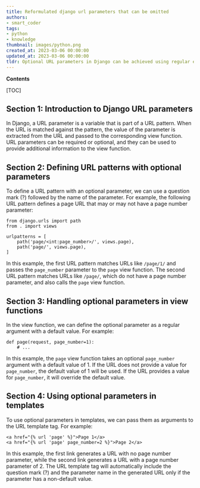 ```yaml
---
title: Reformulated django url parameters that can be omitted
authors:
- smart_coder
tags:
- python
- knowledge
thumbnail: images/python.png
created_at: 2023-03-06 00:00:00
updated_at: 2023-03-06 00:00:00
tldr: Optional URL parameters in Django can be achieved using regular expressions combined with named groups.
---
```


**Contents**

[TOC]

Section 1: Introduction to Django URL parameters
-----------------------------------------------

In Django, a URL parameter is a variable that is part of a URL pattern. When the URL is matched against the pattern, the value of the parameter is extracted from the URL and passed to the corresponding view function. URL parameters can be required or optional, and they can be used to provide additional information to the view function.


Section 2: Defining URL patterns with optional parameters
---------------------------------------------------------

To define a URL pattern with an optional parameter, we can use a question mark (?) followed by the name of the parameter. For example, the following URL pattern defines a page URL that may or may not have a page number parameter:

```
from django.urls import path
from . import views

urlpatterns = [
    path('page/<int:page_number>/', views.page),
    path('page/', views.page),
]
```

In this example, the first URL pattern matches URLs like `/page/1/` and passes the `page_number` parameter to the `page` view function. The second URL pattern matches URLs like `/page/`, which do not have a page number parameter, and also calls the `page` view function.


Section 3: Handling optional parameters in view functions
--------------------------------------------------------

In the view function, we can define the optional parameter as a regular argument with a default value. For example:

```
def page(request, page_number=1):
    # ...
```

In this example, the `page` view function takes an optional `page_number` argument with a default value of 1. If the URL does not provide a value for `page_number`, the default value of 1 will be used. If the URL provides a value for `page_number`, it will override the default value.


Section 4: Using optional parameters in templates
------------------------------------------------

To use optional parameters in templates, we can pass them as arguments to the URL template tag. For example:

```
<a href="{% url 'page' %}">Page 1</a>
<a href="{% url 'page' page_number=2 %}">Page 2</a>
```

In this example, the first link generates a URL with no page number parameter, while the second link generates a URL with a page number parameter of 2. The URL template tag will automatically include the question mark (?) and the parameter name in the generated URL only if the parameter has a non-default value.
